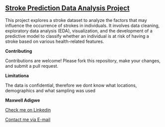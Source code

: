 ## <u>Stroke Prediction Data Analysis Project</u>

This project explores a stroke dataset to analyze the factors that may influence the occurrence of strokes in individuals. It involves data cleaning, exploratory data analysis (EDA), visualization, and the development of a predictive model to classify whether an individual is at risk of having a stroke based on various health-related features.

**Contributing**

Contributions are welcome! Please fork this repository, make your changes, and submit a pull request.

**Limitationa**

The data is confidential, therefore  we dont know what locations, demographics and what sampling was used

**Maxwell Adigwe**

[Check me on Linkedin](linkedin.com/in/maxwell-adigwe-7053a4312)

[Contact me via E-mail](maxwelladigwe1993@gmail.com)
